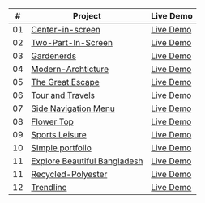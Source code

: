 <table>
  <thead>
    <tr>
      <th>#</th>
      <th>Project</th>
      <th>Live Demo</th>
    </tr>
  </thead>
  <tbody>
    <tr>
      <td>01</td>
      <td>
        <a href="https://github.com/debbrotokumark/Center-in-screen/">Center-in-screen</a>
      </td>
      <td>
        <a href="https://debbrotokumark.github.io/Center-in-screen/">Live Demo</a>
      </td>
    </tr>
    <tr>
      <td>02</td>
      <td>
        <a href="https://github.com/debbrotokumark/Two-Part-In-Screen-CSS-Projects">Two-Part-In-Screen</a>
      </td>
      <td>
        <a href="https://debbrotokumark.github.io/Two-Part-In-Screen-CSS-Projects/">Live Demo</a>
      </td>
    </tr>
    <tr>
      <td>03</td>
      <td>
        <a href="https://github.com/debbrotokumark/Gardenerds-CSS-Project">Gardenerds</a>
      </td>
      <td>
        <a href="https://debbrotokumark.github.io/Gardenerds-CSS-Project/">Live Demo</a>
      </td>
    </tr>
    <tr>
      <td>04</td>
      <td>
        <a href="https://github.com/debbrotokumark/Modern-Archticture-CSS-Project">Modern-Archticture</a>
      </td>
      <td>
        <a href="https://debbrotokumark.github.io/Modern-Archticture-CSS-Project/">Live Demo</a>
      </td>
    </tr>
    <tr>
      <td>05</td>
      <td>
        <a href="https://github.com/debbrotokumark/The-Great-Escape-CSS-Project/">The Great Escape</a>
      </td>
      <td>
        <a href="https://debbrotokumark.github.io/The-Great-Escape-CSS-Project/">Live Demo</a>
      </td>
    </tr> 
    <tr>
      <td>06</td>
      <td>
        <a href="https://github.com/debbrotokumark/Tour-and-Travels-CSS-Project/">Tour and Travels</a>
      </td>
      <td>
        <a href="https://debbrotokumark.github.io/Tour-and-Travels-CSS-Project/">Live Demo</a>
      </td>
    </tr>
    <tr>
      <td>07</td>
      <td>
        <a href="https://github.com/debbrotokumark/Side-Navigation-Menu-CSS/">Side Navigation Menu</a>
      </td>
      <td>
        <a href="https://debbrotokumark.github.io/Side-Navigation-Menu-CSS/">Live Demo</a>
      </td>
    </tr>
    <tr>
    <tr>
      <td>08</td>
      <td>
        <a href="https://github.com/debbrotokumark/Flower-Top/">Flower Top</a>
      </td>
      <td>
        <a href="https://debbrotokumark.github.io/Flower-Top/">Live Demo</a>
      </td>
    </tr>
    <tr>
        <tr>
      <td>09</td>
      <td>
        <a href="https://github.com/debbrotokumark/Sports-Leisure/">Sports Leisure</a>
      </td>
      <td>
        <a href="https://debbrotokumark.github.io/Sports-Leisure/">Live Demo</a>
      </td>
    </tr>
    <tr>
      <td>10</td>
      <td>
        <a href="https://github.com/debbrotokumark/SImpleportfolio">SImple portfolio</a>
      </td>
      <td>
        <a href="https://debbrotokumark.github.io/SImpleportfolio/">Live Demo</a>
      </td>
    </tr>
     <tr>
      <td>11</td>
      <td>
      <a href="https://github.com/debbrotokumark/Explore-Beautiful-Bangladesh-Grid-/">Explore Beautiful Bangladesh</a>
      </td>
      <td>
        <a href="https://debbrotokumark.github.io/Explore-Beautiful-Bangladesh-Grid-/">Live Demo</a>
      </td>
    </tr>
         <tr>
      <td>11</td>
      <td>
      <a href="https://github.com/debbrotokumark/Recycled-Polyester/">Recycled-Polyester</a>
      </td>
      <td>
        <a href="https://debbrotokumark.github.io/Recycled-Polyester/">Live Demo</a>
      </td>
    </tr>
       </tr>
         <tr>
      <td>12</td>
      <td>
      <a href="https://github.com/debbrotokumark/Trendline/">Trendline</a>
      </td>
      <td>
        <a href="https://debbrotokumark.github.io/Trendline/">Live Demo</a>
      </td>
    </tr>
  </tbody>
</table>
